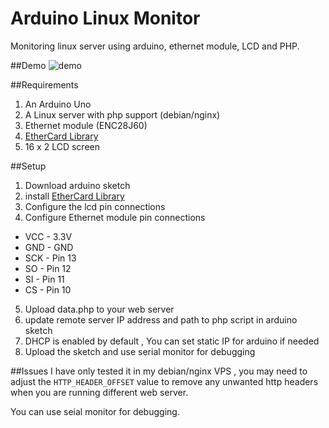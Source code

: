 # Arduino Linux Monitor
Monitoring linux server using arduino, ethernet module, LCD and PHP.

##Demo 
![demo](http://i.imgur.com/CNQ7JSf.gif "demo")

##Requirements
1. An Arduino Uno
2. A Linux server with php support (debian/nginx)
3. Ethernet module (ENC28J60)
4. [EtherCard Library](https://github.com/jcw/ethercard) 
5. 16 x 2 LCD screen

##Setup
1. Download arduino sketch
2. install [EtherCard Library](https://github.com/jcw/ethercard)
3. Configure the lcd pin connections
4. Configure Ethernet module pin connections
 * VCC - 3.3V  
 * GND - GND  
 * SCK - Pin 13  
 * SO  - Pin 12  
 * SI  - Pin 11  
 * CS  - Pin  10
5. Upload data.php to your web server 
6. update remote server IP address and path to php script in arduino sketch
7. DHCP is enabled by default , You can set static IP for arduino if needed
8. Upload the sketch and use serial monitor for debugging

##Issues
I have only tested it in my debian/nginx VPS , you may need to adjust the ```HTTP_HEADER_OFFSET``` value to remove any unwanted http headers when you are running different web server.

You can use seial monitor for debugging.
